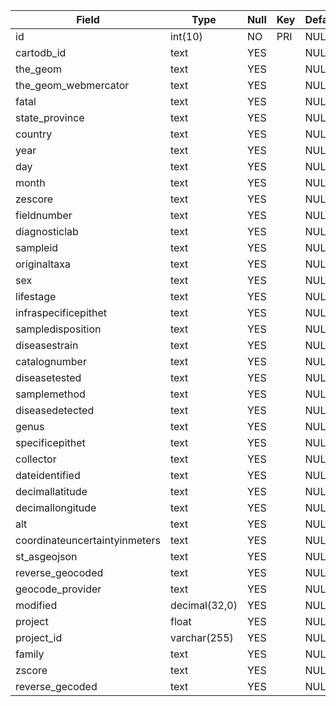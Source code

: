 
| Field                         | Type          | Null | Key | Default | Extra          |
|------------------------------|---------------|------|----|---------|---------------|
| id                            | int(10)       | NO   | PRI | NULL    | auto_increment |
| cartodb_id                    | text          | YES  |     | NULL    |                |
| the_geom                      | text          | YES  |     | NULL    |                |
| the_geom_webmercator          | text          | YES  |     | NULL    |                |
| fatal                         | text          | YES  |     | NULL    |                |
| state_province                | text          | YES  |     | NULL    |                |
| country                       | text          | YES  |     | NULL    |                |
| year                          | text          | YES  |     | NULL    |                |
| day                           | text          | YES  |     | NULL    |                |
| month                         | text          | YES  |     | NULL    |                |
| zescore                       | text          | YES  |     | NULL    |                |
| fieldnumber                   | text          | YES  |     | NULL    |                |
| diagnosticlab                 | text          | YES  |     | NULL    |                |
| sampleid                      | text          | YES  |     | NULL    |                |
| originaltaxa                  | text          | YES  |     | NULL    |                |
| sex                           | text          | YES  |     | NULL    |                |
| lifestage                     | text          | YES  |     | NULL    |                |
| infraspecificepithet          | text          | YES  |     | NULL    |                |
| sampledisposition             | text          | YES  |     | NULL    |                |
| diseasestrain                 | text          | YES  |     | NULL    |                |
| catalognumber                 | text          | YES  |     | NULL    |                |
| diseasetested                 | text          | YES  |     | NULL    |                |
| samplemethod                  | text          | YES  |     | NULL    |                |
| diseasedetected               | text          | YES  |     | NULL    |                |
| genus                         | text          | YES  |     | NULL    |                |
| specificepithet               | text          | YES  |     | NULL    |                |
| collector                     | text          | YES  |     | NULL    |                |
| dateidentified                | text          | YES  |     | NULL    |                |
| decimallatitude               | text          | YES  |     | NULL    |                |
| decimallongitude              | text          | YES  |     | NULL    |                |
| alt                           | text          | YES  |     | NULL    |                |
| coordinateuncertaintyinmeters | text          | YES  |     | NULL    |                |
| st_asgeojson                  | text          | YES  |     | NULL    |                |
| reverse_geocoded              | text          | YES  |     | NULL    |                |
| geocode_provider              | text          | YES  |     | NULL    |                |
| modified                      | decimal(32,0) | YES  |     | NULL    |                |
| project                       | float         | YES  |     | NULL    |                |
| project_id                    | varchar(255)  | YES  |     | NULL    |                |
| family                        | text          | YES  |     | NULL    |                |
| zscore                        | text          | YES  |     | NULL    |                |
| reverse_gecoded               | text          | YES  |     | NULL    |                |
